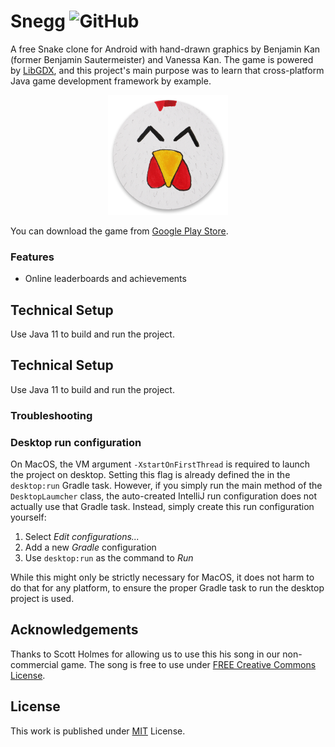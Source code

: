 # Snegg ![GitHub](https://img.shields.io/github/license/b3nk4n/snegg-game)

A free Snake clone for Android with hand-drawn graphics by Benjamin Kan (former Benjamin Sautermeister) and Vanessa Kan. The game is powered by [LibGDX](https://libgdx.com/), and this project's main purpose was to learn that cross-platform Java game development framework by example.

<p align="center">
    <img alt="App Logo" src="android/res/drawable-xxxhdpi/ic_launcher.png">
</p>

You can download the game from [Google Play Store](https://play.google.com/store/apps/details?id=de.bsautermeister.snegg).

### Features
- Online leaderboards and achievements

## Technical Setup

Use Java 11 to build and run the project.

## Technical Setup

Use Java 11 to build and run the project.

### Troubleshooting

### Desktop run configuration

On MacOS, the VM argument `-XstartOnFirstThread` is required to launch the project on desktop.
Setting this flag is already defined the in the `desktop:run` Gradle task. However, if you simply
run the main method of the `DesktopLaumcher` class, the auto-created IntelliJ run configuration does
not actually use that Gradle task. Instead, simply create this run configuration yourself:

1. Select _Edit configurations..._
2. Add a new _Gradle_ configuration
3. Use `desktop:run` as the command to _Run_

While this might only be strictly necessary for MacOS, it does not harm to do that for any platform,
to ensure the proper Gradle task to run the desktop project is used.

## Acknowledgements

Thanks to Scott Holmes for allowing us to use this his song in our non-commercial game. The song is free to use under [FREE Creative Commons License](https://scottholmesmusic.com/licensing/).

## License

This work is published under [MIT][mit] License.

[mit]: https://github.com/b3nk4n/snegg-game/blob/main/LICENSE

